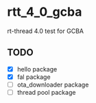# rtt_4_0_gcba
rt-thread 4.0  test for GCBA

## TODO
- [X] hello package
- [X] fal package
- [ ] ota_downloader package
- [ ] thread pool package